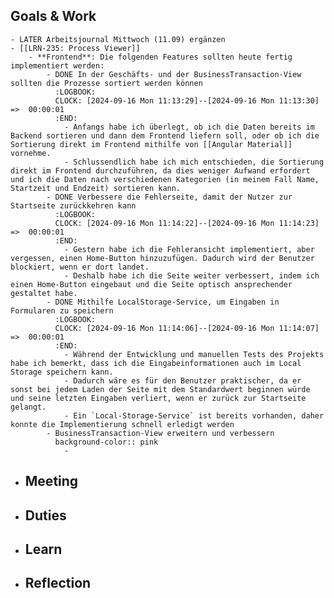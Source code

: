 ## Goals & Work
	- LATER Arbeitsjournal Mittwoch (11.09) ergänzen
	- [[LRN-235: Process Viewer]]
		- **Frontend**: Die folgenden Features sollten heute fertig implementiert werden:
			- DONE In der Geschäfts- und der BusinessTransaction-View sollten die Prozesse sortiert werden können
			  :LOGBOOK:
			  CLOCK: [2024-09-16 Mon 11:13:29]--[2024-09-16 Mon 11:13:30] =>  00:00:01
			  :END:
				- Anfangs habe ich überlegt, ob ich die Daten bereits im Backend sortieren und dann dem Frontend liefern soll, oder ob ich die Sortierung direkt im Frontend mithilfe von [[Angular Material]] vornehme.
				- Schlussendlich habe ich mich entschieden, die Sortierung direkt im Frontend durchzuführen, da dies weniger Aufwand erfordert und ich die Daten nach verschiedenen Kategorien (in meinem Fall Name, Startzeit und Endzeit) sortieren kann.
			- DONE Verbessere die Fehlerseite, damit der Nutzer zur Startseite zurückkehren kann
			  :LOGBOOK:
			  CLOCK: [2024-09-16 Mon 11:14:22]--[2024-09-16 Mon 11:14:23] =>  00:00:01
			  :END:
				- Gestern habe ich die Fehleransicht implementiert, aber vergessen, einen Home-Button hinzuzufügen. Dadurch wird der Benutzer blockiert, wenn er dort landet.
				- Deshalb habe ich die Seite weiter verbessert, indem ich einen Home-Button eingebaut und die Seite optisch ansprechender gestaltet habe.
			- DONE Mithilfe LocalStorage-Service, um Eingaben in Formularen zu speichern
			  :LOGBOOK:
			  CLOCK: [2024-09-16 Mon 11:14:06]--[2024-09-16 Mon 11:14:07] =>  00:00:01
			  :END:
				- Während der Entwicklung und manuellen Tests des Projekts habe ich bemerkt, dass ich die Eingabeinformationen auch im Local Storage speichern kann.
				- Dadurch wäre es für den Benutzer praktischer, da er sonst bei jedem Laden der Seite mit dem Standardwert beginnen würde und seine letzten Eingaben verliert, wenn er zurück zur Startseite gelangt.
				- Ein `Local-Storage-Service` ist bereits vorhanden, daher konnte die Implementierung schnell erledigt werden
			- BusinessTransaction-View erweitern und verbessern
			  background-color:: pink
				-
- ## Meeting
- ## Duties
- ## Learn
- ## Reflection